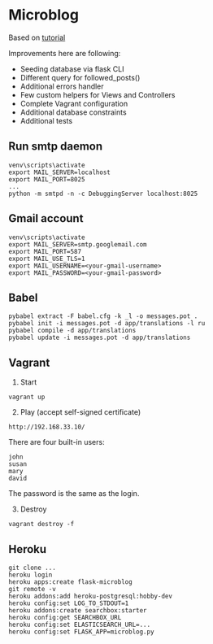 # Microblog

Based on [tutorial](https://learn.miguelgrinberg.com)

Improvements here are following:
- Seeding database via flask CLI
- Different query for followed_posts()
- Additional errors handler
- Few custom helpers for Views and Controllers
- Complete Vagrant configuration
- Additional database constraints
- Additional tests

## Run smtp daemon
```
venv\scripts\activate
export MAIL_SERVER=localhost
export MAIL_PORT=8025
...
python -m smtpd -n -c DebuggingServer localhost:8025
```
## Gmail account
```
venv\scripts\activate
export MAIL_SERVER=smtp.googlemail.com
export MAIL_PORT=587
export MAIL_USE_TLS=1
export MAIL_USERNAME=<your-gmail-username>
export MAIL_PASSWORD=<your-gmail-password>
```
## Babel
```
pybabel extract -F babel.cfg -k _l -o messages.pot .
pybabel init -i messages.pot -d app/translations -l ru
pybabel compile -d app/translations
pybabel update -i messages.pot -d app/translations
```
## Vagrant
1. Start
```
vagrant up
```
2. Play (accept self-signed certificate)
```
http://192.168.33.10/
```
There are four built-in users:
```
john
susan
mary
david
```
The password is the same as the login.

3. Destroy
```
vagrant destroy -f
```
## Heroku
```
git clone ...
heroku login
heroku apps:create flask-microblog
git remote -v
heroku addons:add heroku-postgresql:hobby-dev
heroku config:set LOG_TO_STDOUT=1
heroku addons:create searchbox:starter
heroku config:get SEARCHBOX_URL
heroku config:set ELASTICSEARCH_URL=...
heroku config:set FLASK_APP=microblog.py
```